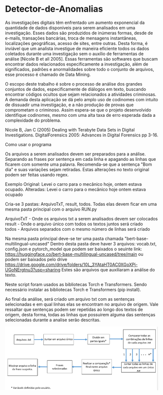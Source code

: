 # Detector-de-Anomalias

As investigações digitais têm enfrentado um aumento exponencial da quantidade de dados disponíveis para serem analisados em uma investigação. Esses dados são produzidos de inúmeras formas, desde de e-mails, transações bancárias, troca de mensagens instantâneas, localizações geográficas, acesso de sites, entre outras. Desta forma, é inviável que um analista investigue de maneira eficiente todos os dados coletados durante uma investigação sem o auxílio de ferramentas de análise [Nicole B et all 2005]. Essas ferramentas são softwares que buscam encontrar dados relacionados especificamente a investigação, além de significados, padrões e anormalidades sobre todo o conjunto de arquivos, esse processo é chamado de Data Mining.

O escopo deste trabalho é sobre o processo de análise dos grandes conjuntos de dados, especificamente de diálogos em texto, buscando encontrar códigos ocultos que sejam relacionados a atividades criminosas. A demanda desta aplicação se dá pelo amplo uso de codinomes com intuito de dissuadir uma investigação, e a não produção de provas que comprometam o criminoso.  Assim espera-se que o projeto desenvolvido identifique codinomes, mesmo com uma alta taxa de erro esperada dada a complexidade do problema. 

Nicole B, Jan C (2005) Dealing with Terabyte Data Sets in Digital Investigations. DigitalForensics 2005: Advances in Digital Forensics pp 3-16. 

Como usar o programa

Os arquivos a serem analisados devem ser preparados para a análise.
Separando as frases por sentença em cada linha e apagando as linhas que ficarem com somente uma palavra. 
Recomenda-se que a sentença "Bom dia" e suas variações sejam retiradas.
Estas alterações no texto original podem ser feitas usando regex.

Exemplo
Original:     Levei o carro para o mecânico hoje, ontem estava ocupado.
Alteradas:    Levei o carro para o mecânico hoje
              ontem estava ocupado

Cria-se 3 pastas: ArquivoTxT, result, todos. Todas elas devem ficar em uma mesma pasta principal com o arquivo RUN.py 

ArquivoTxT - Onde os arquivos txt a serem analisados devem ser colocados  
result     - Onde o arquivo único com todos os textos juntos será criado  
todos      - Arquivos separados com o mesmo número de linhas será criado

Na mesma pasta principal deve-se ter uma pasta chamada "bert-base-multilingual-uncased" 
Dentro desta pasta deve haver 3 arquivos: vocab.txt, config.json e pytorch_model que podem ser baixados o seuinte link:  
https://huggingface.co/bert-base-multilingual-uncased/tree/main 
ou podem ser baixados pelo drive
https://drive.google.com/drive/folders/10L_3YAtaHT0AC0XGoXPj-UGoNErgtnu3?usp=sharing
Estes são arquivos que auxiliaram a análise do texto.

Neste script foram usados as bibliotecas Torch e Transformers. Sendo necessário instalar as bibliotecas Torch e Transformers (pip install).

Ao final da análise, será criado um arquivo txt com as sentenças selecionadas e em qual linhas elas se encontram no arquivo de origem.
Vale ressaltar que sentenças podem ser repetidas ao longo dos textos de origem, desta forma, todas as linhas que possuirem alguma das sentenças selecionadas durante a analise serão descritas.

![alt text](https://github.com/kennynakamura/Detector-de-Anomalias/blob/main/fluxograma.png?raw=true)
